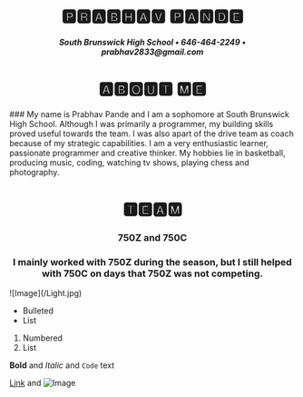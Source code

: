 <h1 align="center"> 🅿🆁🅰🅱🅷🅰🆅 🅿🅰🅽🅳🅴 </h1>
<h5 align ="center"> South Brunswick High School • 646-464-2249 • prabhav2833@gmail.com </h5>

<h1 align="center"> 🅰🅱🅾🆄🆃 🅼🅴 </h1>
### My name is Prabhav Pande and I am a sophomore at South Brunswick High School. Although I was primarily a programmer, my building skills proved useful towards the team. I was also apart of the drive team as coach because of my strategic capabilities. I am a very enthusiastic learner, passionate programmer and creative thinker. My hobbies lie in basketball, producing music, coding, watching tv shows, playing chess and photography.  

<h1 align="center"> 🆃🅴🅰🅼 </h1>
<h3 align ="center"> 750Z and 750C </h3>
<h3 align ="center"> I mainly worked with 750Z during the season, but I still helped with 750C on days that 750Z was not competing. </h3>
![Image](/Light.jpg)


- Bulleted
- List

1. Numbered
2. List

**Bold** and _Italic_ and `Code` text

[Link](url) and ![Image](src)
